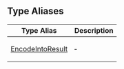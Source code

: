 ## Type Aliases

<table>
<thead>
<tr>
<th>Type Alias</th>
<th>Description</th>
</tr>
</thead>
<tbody>
<tr>
<td>

[EncodeIntoResult](type-aliases/EncodeIntoResult.md)

</td>
<td>

&hyphen;

</td>
</tr>
</tbody>
</table>
